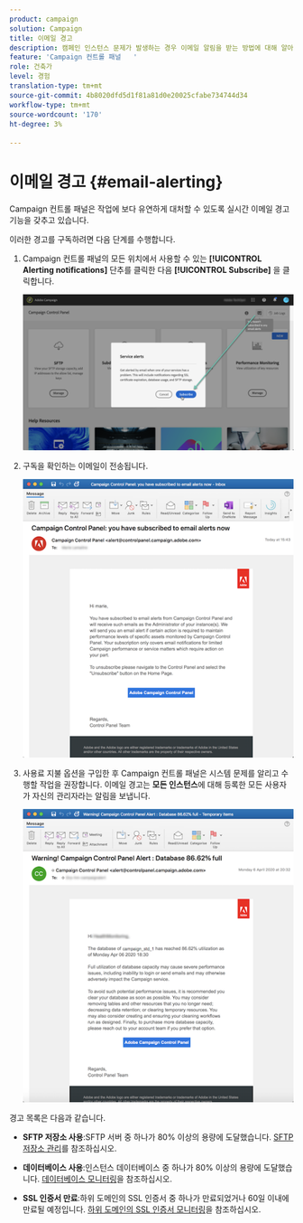 ```yaml
---
product: campaign
solution: Campaign
title: 이메일 경고
description: 캠페인 인스턴스 문제가 발생하는 경우 이메일 알림을 받는 방법에 대해 알아봅니다.
feature: 'Campaign 컨트롤 패널   '
role: 건축가
level: 경험
translation-type: tm+mt
source-git-commit: 4b8020dfd5d1f81a81d0e20025cfabe734744d34
workflow-type: tm+mt
source-wordcount: '170'
ht-degree: 3%

---
```



# 이메일 경고 {#email-alerting}

Campaign 컨트롤 패널은 작업에 보다 유연하게 대처할 수 있도록 실시간 이메일 경고 기능을 갖추고 있습니다.

이러한 경고를 구독하려면 다음 단계를 수행합니다.

1. Campaign 컨트롤 패널의 모든 위치에서 사용할 수 있는 **[!UICONTROL Alerting notifications]** 단추를 클릭한 다음 **[!UICONTROL Subscribe]** 을 클릭합니다.

   ![](assets/subscribing.png)

1. 구독을 확인하는 이메일이 전송됩니다.

   ![](assets/email_subscription.png)

1. 사용료 지불 옵션을 구입한 후 Campaign 컨트롤 패널은 시스템 문제를 알리고 수행할 작업을 권장합니다. 이메일 경고는 **모든 인스턴스**&#x200B;에 대해 등록한 모든 사용자가 자신의 관리자라는 알림을 보냅니다.

   ![](assets/alert_sample.png)


경고 목록은 다음과 같습니다.

* **SFTP 저장소 사용**:SFTP 서버 중 하나가 80% 이상의 용량에 도달했습니다. [SFTP 저장소 관리](../../sftp/using/sftp-storage-management.md)를 참조하십시오.

* **데이터베이스 사용**:인스턴스 데이터베이스 중 하나가 80% 이상의 용량에 도달했습니다. [데이터베이스 모니터링](../../performance-monitoring/using/database-monitoring.md)을 참조하십시오.

* **SSL 인증서 만료**:하위 도메인의 SSL 인증서 중 하나가 만료되었거나 60일 이내에 만료될 예정입니다. [하위 도메인의 SSL 인증서 모니터링](../../subdomains-certificates/using/monitoring-ssl-certificates.md)을 참조하십시오.

